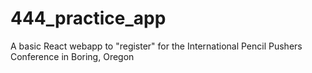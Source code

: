 # 444_practice_app
A basic React webapp to "register" for the International Pencil Pushers Conference in Boring, Oregon
